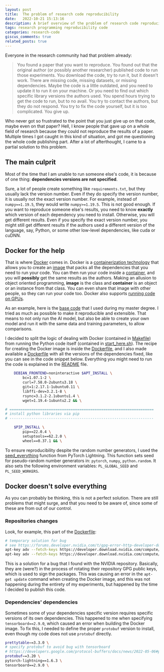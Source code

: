 ```yaml
---
layout: post
title:  The problem of research code reproducibility
date:   2022-10-21 15:13:16
description: A brief overview of the problem of research code reproducibility.
tags: research programming reproducibility code
categories: research-code
giscus_comments: true
related_posts: true
---
```


Everyone in the research community had that problem already:

> You found a paper that you want to reproduce. You found out that the original author (or possibly another researcher) published code to run those experiments. You download the code, try to run it, but it doesn't work. There are missing code, missing datasets, or missing dependencies. Maybe the code is a little outdated, and you need to update it to run it on your machine. Or you need to find out which specific library versions the authors used. You spend hours trying to get the code to run, but to no avail. You try to contact the authors, but they do not respond. You try to fix the code yourself, but it is too complicated. You give up.

Who never got so frustrated to the point that you just give up on that code, maybe even on that paper? Hell, I know people that gave up on a whole field of research because they could not reproduce the results of a paper. Multiple times I got caught in this kind of situation, and got me questioning the whole code publishing part. After a lot of afterthought, I came to a partial solution to this problem.

## The main culprit

Most of the time that I am unable to run someone else's code, it is because of one thing: **dependencies versions are not specified**.

Sure, a lot of people create something like `requirements.txt`, but they usually lack the version number. Even if they do specify the version number, it is usually not the exact version number. For example, instead of `numpy==1.19.5`, they would write `numpy>=1.19.5`. This is not good enough. If you want to reproduce someone else's results, you need to know **exactly** which version of each dependency you need to install. Otherwise, you will get different results. Even if you specify the exact version number, you might still get different results if the authors used a different version of the language, say, Python, or some other low-level dependencies, like cuda or cuDNN.

## Docker for the help

That is where [Docker](https://www.docker.com/) comes in. Docker is a [containerization technology](https://www.docker.com/resources/what-container/) that allows you to create an [image](https://docs.docker.com/glossary/#image) that packs all the dependencies that you need to run your code. You can then run your code inside a [container](https://docs.docker.com/glossary/#container), and you will **possibly** get the same results as the authors. Making an allusion to object oriented programming, **image** is the class and **container** is an object or an instance from that class. You can even share that image with other people, so they can run your code too. Docker also supports [running code on GPUs](https://github.com/NVIDIA/nvidia-docker).

As an example, here is the [base code](https://github.com/george-gca/sr-pytorch-lightning) that I used during my master degree. I tried as much as possible to make it reproducible and extensible. That means to not only run the AI model, but also be able to create your own model and run it with the same data and training parameters, to allow comparisons.

I decided to split the logic of dealing with Docker (contained in [Makefile](https://github.com/george-gca/sr-pytorch-lightning/blob/main/Makefile)) from running the Python code itself (contained in [start_here.sh](https://github.com/george-gca/sr-pytorch-lightning/blob/main/start_here.sh)). The recipe for creating the Docker image is inside the [Dockerfile](https://github.com/george-gca/sr-pytorch-lightning/blob/main/Dockerfile), and I also made available a [Dockerfile](https://github.com/george-gca/sr-pytorch-lightning/blob/main/Dockerfile_fixed_versions) with all the versions of the dependencies fixed, like you can see in the code snippet below. Everything you might need to run the code is explained in the [README](https://github.com/george-gca/sr-pytorch-lightning/blob/main/README.md) file.

```bash
    DEBIAN_FRONTEND=noninteractive $APT_INSTALL \
        bc=1.07.1-2 \
        curl=7.58.0-2ubuntu3.18 \
        git=1:2.17.1-1ubuntu0.11 \
        libffi-dev=3.2.1-8 \
        rsync=3.1.2-2.1ubuntu1.4 \
        wget=1.19.4-1ubuntu2.2 && \

# ==================================================================
# install python libraries via pip
# ------------------------------------------------------------------

    $PIP_INSTALL \
        pip==22.0.4 \
        setuptools==62.2.0 \
        wheel==0.37.1 && \
```

To ensure reproducibility despite the random number generators, I used the [seed_everything](https://pytorch-lightning.readthedocs.io/en/stable/api/pytorch_lightning.utilities.seed.html#pytorch_lightning.utilities.seed.seed_everything) function from PyTorch Lightning. This function sets seed for pseudo-random number generators in: `pytorch`, `numpy`, `python.random`. It also sets the following environment variables: `PL_GLOBAL_SEED` and `PL_SEED_WORKERS`.

## Docker doesn't solve everything

As you can probably be thinking, this is not a perfect solution. There are still problems that might surge, and that you need to be aware of, since some of these are from out of our control.

### Repositories changes

Look, for example, this part of the [Dockerfile](https://github.com/george-gca/sr-pytorch-lightning/blob/main/Dockerfile_fixed_versions):

```bash
# temporary solution for bug
# see https://forums.developer.nvidia.com/t/gpg-error-http-developer-download-nvidia-com-compute-cuda-repos-ubuntu1804-x86-64/212904/3
apt-key adv --fetch-keys https://developer.download.nvidia.com/compute/machine-learning/repos/ubuntu1804/x86_64/3bf863cc.pub && \
apt-key adv --fetch-keys https://developer.download.nvidia.com/compute/cuda/repos/ubuntu1804/x86_64/3bf863cc.pub && \
```

This is a solution for a bug that I found with the NVIDIA repository. Basically, they are (were?) in the process of rotating their repository GPG public keys, which is used to sign the packages. This was causing an error in the `apt-get update` command when creating the Docker image, and this was not happening during the entirety of my experiments, but happened by the time I decided to publish this code.

### Dependencies' dependencies

Sometimes some of your dependencies specific version requires specific versions of its own dependencies. This happened to me when specifying `tensorboard==2.9.0`, which caused an error when building the Docker image. To fix this, I needed to define the proper `protobuf` version to install, even though my code does not use `protobuf` directly.

```bash
prettytable==3.3.0 \
# specify protobuf to avoid bug with tensorboard
# https://developers.google.com/protocol-buffers/docs/news/2022-05-06#python-updates
protobuf==3.20 \
pytorch-lightning==1.6.3 \
tensorboard==2.9.0 \
```
